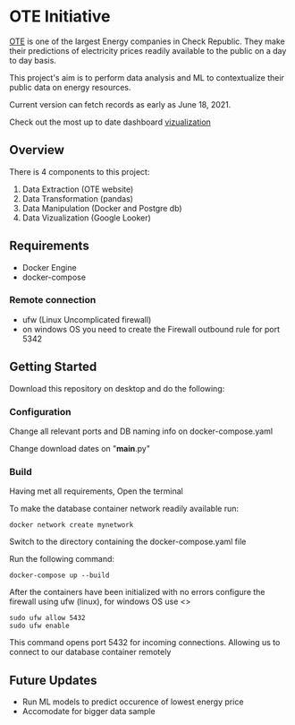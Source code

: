 # OTE Initiative

[OTE](https://www.ote-cr.cz/en/welcome?set_language=en) is one of the largest Energy companies in Check Republic. They make their predictions of electricity prices readily available to the public on a day to day basis.

This project's aim is to perform data analysis and ML to contextualize their public data on energy resources.

Current version can fetch records as early as June 18, 2021. 

Check out the most up to date dashboard [vizualization](https://lookerstudio.google.com/s/vMicIZTywxA)

## Overview 

There is 4 components to this project: 

1. Data Extraction (OTE website) 
2. Data Transformation (pandas) 
3. Data Manipulation (Docker and Postgre db)
4. Data Vizualization (Google Looker)

## Requirements

* Docker Engine
* docker-compose 

### Remote connection 
* ufw (Linux Uncomplicated firewall)
* on windows OS you need to create the Firewall outbound rule for port 5342 

## Getting Started

Download this repository on desktop and do the following: 

### Configuration

Change all relevant ports and DB naming info on docker-compose.yaml 

Change download dates on "__main__.py"

### Build

Having met all requirements, Open the terminal

To make the database container network readily available run:
```
docker network create mynetwork
```

Switch to the directory containing the docker-compose.yaml file

Run the following command: 
```
docker-compose up --build
```

After the containers have been initialized with no errors
configure the firewall using ufw (linux), for windows OS use <>

```
sudo ufw allow 5432
sudo ufw enable
```
This command opens port 5432 for incoming connections.
Allowing us to connect to our database container remotely

## Future Updates

* Run ML models to predict occurence of lowest energy price
* Accomodate for bigger data sample  
